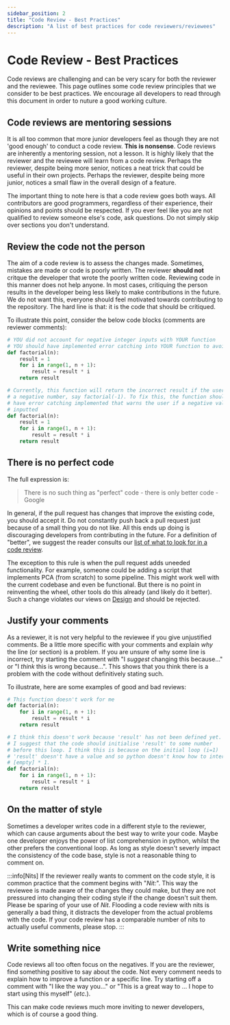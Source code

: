 ```yaml
---
sidebar_position: 2
title: "Code Review - Best Practices"
description: "A list of best practices for code reviewers/reviewees"
---
```


# Code Review - Best Practices

Code reviews are challenging and can be very scary for both the reviewer and the reviewee. This page outlines some code review principles that we consider to be best practices. We encourage all developers to read through this document in order to nuture a good working culture.

## Code reviews are **mentoring** sessions

It is all too common that more junior developers feel as though they are not 'good enough' to conduct a code review. **This is nonsense**. Code reviews are inherently a mentoring session, not a lesson. It is highly likely that the reviewer and the reviewee will learn from a code review. Perhaps the reviewer, despite being more senior, notices a neat trick that could be useful in their own projects. Perhaps the reviewer, despite being more junior, notices a small flaw in the overall design of a feature.

The important thing to note here is that a code review goes both ways. All contributors are good programmers, regardless of their experience, their opinions and points should be respected. If you ever feel like you are not qualified to review someone else's code, ask questions. Do not simply skip over sections you don't understand.

## Review the **code** not the **person**

The aim of a code review is to assess the changes made. Sometimes, mistakes are made or code is poorly written. The reviewer **should not** critque the developer that wrote the poorly written code. Reviewing code in this manner does not help anyone. In most cases, critiquing the person results in the developer being less likely to make contributions in the future. We do not want this, everyone should feel motivated towards contributing to the repository. The hard line is that: it is the code that should be critiqued.

To illustrate this point, consider the below code blocks (comments are reviewer comments):

```python title="A bad review"
# YOU did not account for negative integer inputs with YOUR function
# YOU should have implemented error catching into YOUR function to avoid this
def factorial(n): 
    result = 1
    for i in range(1, n + 1):
        result = result * i
    return result
```


```python title="A good review"
# Currently, this function will return the incorrect result if the user inputs
# a negative number, say factorial(-1). To fix this, the function should
# have error catching implemented that warns the user if a negative value is
# inputted
def factorial(n):
    result = 1
    for i in range(1, n + 1):
        result = result * i
    return result
```

## There is no **perfect** code

The full expression is:

> There is no such thing as "perfect" code - there is only better code - Google

In general, if the pull request has changes that improve the existing code, you should accept it. Do not constantly push back a pull request just because of a small thing you do not like. All this ends up doing is discouraging developers from contributing in the future. For a definition of "better", we suggest the reader consults our [list of what to look for in a code review](./Conducting-a-code-review.md#what-to-look-for-in-a-code-review). 

The exception to this rule is when the pull request adds uneeded functionality. For example, someone could be adding a script that implements PCA (from scratch) to some pipeline. This might work well with the current codebase and even be functional. But there is no point in reinventing the wheel, other tools do this already (and likely do it better). Such a change violates our views on [Design](./Conducting-a-code-review.md#pivotal-design) and should be rejected.

## Justify your comments

As a reviewer, it is not very helpful to the reviewee if you give unjustified comments. Be a little more specific with your comments and explain *why* the line (or section) is a problem. If you are unsure of why some line is incorrect, try starting the comment with "I *suggest* changing this because..." or "I *think* this is wrong because...". This shows that you think there is a problem with the code without definitively stating such. 

To illustrate, here are some examples of good and bad reviews:

```python title="A bad review"
# This function doesn't work for me 
def factorial(n): 
    for i in range(1, n + 1):
        result = result * i 
    return result
```


```python title="A good review"
# I think this doesn't work because 'result' has not been defined yet.
# I suggest that the code should initialise 'result' to some number
# before this loop. I think this is because on the initial loop (i=1)
# 'result' doesn't have a value and so python doesn't know how to interpret
# [empty] * 1.
def factorial(n):
    for i in range(1, n + 1):
        result = result * i 
    return result
```


## On the matter of style

Sometimes a developer writes code in a different style to the reviewer, which can cause arguments about the best way to write your code. Maybe one developer enjoys the power of list comprehension in python, whilst the other prefers the conventional loop. As long as style doesn't severly impact the consistency of the code base, style is not a reasonable thing to comment on.

:::info[Nits]
If the reviewer really wants to comment on the code style, it is common practice that the comment begins with "*Nit:*". This way the reviewee is made aware of the changes they could make, but they are not pressured into changing their coding style if the change doesn't suit them. Please be sparing of your use of *Nit*. Flooding a code review with nits is generally a bad thing, it distracts the developer from the actual problems with the code. If your code review has a comparable number of nits to actually useful comments, please stop. 
:::

## Write something nice

Code reviews all too often focus on the negatives. If you are the reviewer, find something positive to say about the code. Not every comment needs to explain how to improve a function or a specific line. Try starting off a comment with "I like the way you..." or "This is a great way to ... I hope to start using this myself" (*etc.*).

This can make code reviews much more inviting to newer developers, which is of course a good thing.
